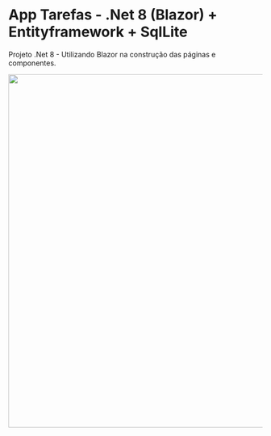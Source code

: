 # App Tarefas - .Net 8 (Blazor) + Entityframework + SqlLite
Projeto .Net 8 - Utilizando Blazor na construção das páginas e componentes.

<div align="center">
<img src="[https://github.com/Paulo-Galego/PedraPapelTesoura/assets/36347510/2ca3f912-4f76-438d-814d-c3369eb32c03.png](https://github.com/user-attachments/assets/335a5d83-f595-4969-b263-e82891c13623)" width="700px" />
  
</div>

